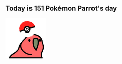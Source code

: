 <h2>Today is 151 Pokémon Parrot's day</h2><img src="https://raw.githubusercontent.com/jmhobbs/cultofthepartyparrot.com/master/parrots/hd/pokeparrot.gif" />